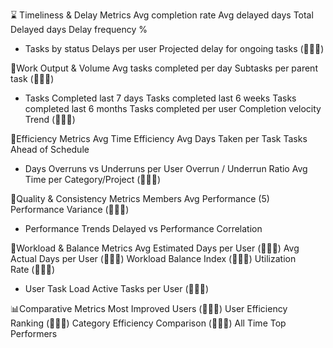⌛ Timeliness & Delay Metrics
Avg completion rate
Avg delayed days
Total Delayed days
Delay frequency %

-   Tasks by status
    Delays per user
    Projected delay for ongoing tasks (🔴🔴🔴)

🫙Work Output & Volume
Avg tasks completed per day
Subtasks per parent task (🔴🔴🔴)

-   Tasks Completed last 7 days
    Tasks completed last 6 weeks
    Tasks completed last 6 months
    Tasks completed per user
    Completion velocity Trend (🔴🔴🔴)

🌟Efficiency Metrics
Avg Time Efficiency
Avg Days Taken per Task
Tasks Ahead of Schedule

-   Days Overruns vs Underruns per User
    Overrun / Underrun Ratio
    Avg Time per Category/Project (🔴🔴🔴)

💯Quality & Consistency Metrics
Members Avg Performance (5)
Performance Variance (🔴🔴🔴)

-   Performance Trends
    Delayed vs Performance Correlation

💪Workload & Balance Metrics
Avg Estimated Days per User (🔴🔴🔴)
Avg Actual Days per User (🔴🔴🔴)
Workload Balance Index (🔴🔴🔴)
Utilization Rate (🔴🔴🔴)

-   User Task Load
    Active Tasks per User (🔴🔴🔴)

📊Comparative Metrics
Most Improved Users (🔴🔴🔴)
User Efficiency Ranking (🔴🔴🔴)
Category Efficiency Comparison (🔴🔴🔴)
All Time Top Performers
